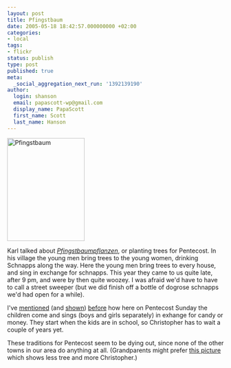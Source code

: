 ```yaml
---
layout: post
title: Pfingstbaum
date: 2005-05-18 18:42:57.000000000 +02:00
categories:
- local
tags:
- flickr
status: publish
type: post
published: true
meta:
  _social_aggregation_next_run: '1392139190'
author:
  login: shanson
  email: papascott-wp@gmail.com
  display_name: PapaScott
  first_name: Scott
  last_name: Hanson
---
```

<p><a href="http://www.flickr.com/photos/papascott/14489364/" title="Pfingsbaum at Flickr"><img src="https://photos11.flickr.com/14489364_4e14656699_m.jpg" width="180" height="240" alt="Pfingstbaum" border="0" /></a></p>
<p>Karl talked about <a href="http://chicagokarl.de/2005/05/18/pfingstbaumpflanzen" title="pfingstbaumpflanzen"><em>Pfingstbaumpflanzen</em></a>, or planting trees for Pentecost. In his village the young men bring trees to the young women, drinking Schnapps along the way. Here the young men bring trees to every house, and sing in exchange for schnapps. This year they came to us quite late, after 9 pm, and were by then quite woozey. I was afraid we'd have to have to call a street sweeper (but we did finish off a bottle of dogrose schnapps we'd had open for a while).</p>
<p>I've <a href="/archives/2000/06/12/pentecost/">mentioned</a> (and <a href="/archives/2004/05/30/pentecost-singers/">shown</a>) <a href="/archives/2002/10/31/sweet-or-sour/">before</a> how here on Pentecost Sunday the children come and sings (boys and girls separately) in exhange for candy or money. They start when the kids are in school, so Christopher has to wait a couple of years yet. </p>
<p>These traditions for Pentecost seem to be dying out, since none of the other towns in our area do anything at all. (Grandparents might prefer <a href="http://www.flickr.com/photos/papascott/14505342/">this picture</a> which shows less tree and more Christopher.)</p>
